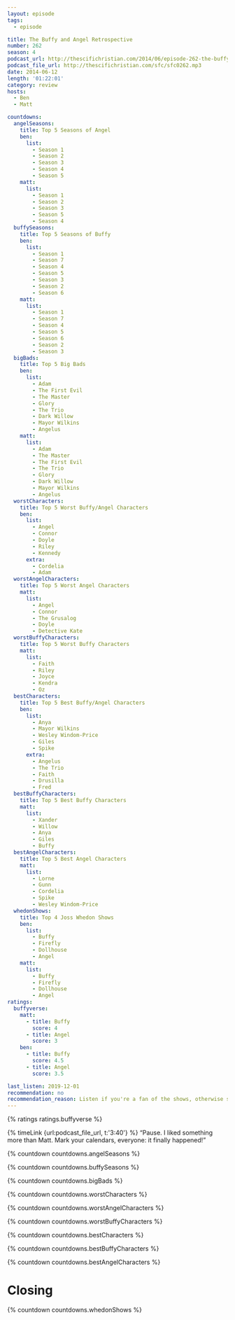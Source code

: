 ```yaml
---
layout: episode
tags:
  - episode

title: The Buffy and Angel Retrospective
number: 262
season: 4
podcast_url: http://thescifichristian.com/2014/06/episode-262-the-buffy-and-angel-retrospective/
podcast_file_url: http://thescifichristian.com/sfc/sfc0262.mp3
date: 2014-06-12
length: '01:22:01'
category: review
hosts:
  - Ben
  - Matt

countdowns:
  angelSeasons:
    title: Top 5 Seasons of Angel
    ben:
      list:
        - Season 1
        - Season 2
        - Season 3
        - Season 4
        - Season 5
    matt: 
      list:
        - Season 1
        - Season 2
        - Season 3
        - Season 5
        - Season 4
  buffySeasons:
    title: Top 5 Seasons of Buffy
    ben:
      list:
        - Season 1
        - Season 7
        - Season 4
        - Season 5
        - Season 3
        - Season 2
        - Season 6
    matt: 
      list:
        - Season 1
        - Season 7
        - Season 4
        - Season 5
        - Season 6
        - Season 2
        - Season 3
  bigBads:
    title: Top 5 Big Bads
    ben:
      list:
        - Adam
        - The First Evil
        - The Master
        - Glory
        - The Trio
        - Dark Willow
        - Mayor Wilkins
        - Angelus
    matt: 
      list:
        - Adam
        - The Master
        - The First Evil
        - The Trio
        - Glory
        - Dark Willow
        - Mayor Wilkins
        - Angelus
  worstCharacters:
    title: Top 5 Worst Buffy/Angel Characters
    ben:
      list:
        - Angel
        - Connor
        - Doyle
        - Riley
        - Kennedy
      extra:
        - Cordelia
        - Adam
  worstAngelCharacters:
    title: Top 5 Worst Angel Characters
    matt: 
      list:
        - Angel
        - Connor
        - The Grusalog
        - Doyle
        - Detective Kate
  worstBuffyCharacters:
    title: Top 5 Worst Buffy Characters
    matt: 
      list:
        - Faith
        - Riley
        - Joyce
        - Kendra
        - Oz
  bestCharacters:
    title: Top 5 Best Buffy/Angel Characters
    ben:
      list:
        - Anya
        - Mayor Wilkins
        - Wesley Windom-Price
        - Giles
        - Spike
      extra:
        - Angelus
        - The Trio
        - Faith
        - Drusilla
        - Fred
  bestBuffyCharacters:
    title: Top 5 Best Buffy Characters
    matt: 
      list:
        - Xander
        - Willow
        - Anya
        - Giles
        - Buffy
  bestAngelCharacters:
    title: Top 5 Best Angel Characters
    matt: 
      list:
        - Lorne
        - Gunn
        - Cordelia
        - Spike
        - Wesley Windom-Price
  whedonShows:
    title: Top 4 Joss Whedon Shows
    ben:
      list:
        - Buffy
        - Firefly
        - Dollhouse
        - Angel
    matt: 
      list:
        - Buffy
        - Firefly
        - Dollhouse
        - Angel
ratings:
  buffyverse:
    matt:
      - title: Buffy
        score: 4
      - title: Angel
        score: 3
    ben:
      - title: Buffy
        score: 4.5
      - title: Angel
        score: 3.5

last_listen: 2019-12-01
recommendation: no
recommendation_reason: Listen if you're a fan of the shows, otherwise skip.
---
```


{% ratings ratings.buffyverse %}

<div class="quote">
  {% timeLink {url:podcast_file_url, t:'3:40'} %}
  <q class="ben">Pause. I liked something more than Matt. Mark your calendars, everyone: it finally happened!</q>
</div>

{% countdown countdowns.angelSeasons %}

{% countdown countdowns.buffySeasons %}

{% countdown countdowns.bigBads %}

{% countdown countdowns.worstCharacters %}

{% countdown countdowns.worstAngelCharacters %}

{% countdown countdowns.worstBuffyCharacters %}

{% countdown countdowns.bestCharacters %}

{% countdown countdowns.bestBuffyCharacters %}

{% countdown countdowns.bestAngelCharacters %}



# Closing
{% countdown countdowns.whedonShows %}